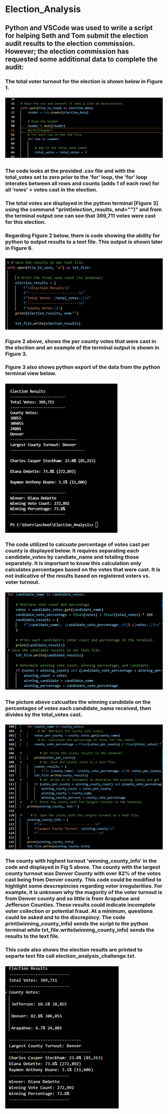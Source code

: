 # Election_Analysis

## Python and VSCode was used to write a script for helping Seth and Tom submit the election audit results to the election commission. However; the election commission has requested some additional data to complete the audit:

### The total voter turnout for the election is shown below in Figure 1. 
### ![Fig 1 - VS code of total_votes](https://github.com/ASCHEET/Election_Analysis/blob/main/Resources/total_votes.png?raw=true)
### The code looks at the provided .csv file and with the total_votes set to zero prior to the 'for' loop, the 'for' loop interates between all rows and counts (adds 1 of each row) for all 'rows' = votes cast in the election.
### The total votes are displayed in the python terminal [Figure 3] using the command "print(election_results, end="")" and from the terminal output one can see that 369,711 votes were cast for this election.
### Regarding Figure 2 below, there is code showing the ability for python to output results to a text file.  This output is shown later in Figure 6.
### ![Fig 2 - VS Code of Python Terminal](https://github.com/ASCHEET/Election_Analysis/blob/main/Resources/VS_to_terminal_total_votes.png?raw=true) 
### Figure 2 above, shows the per county votes that were cast in the election and an example of the terminal output is shown in Figure 3.
 
### Figure 3 also shows python export of the data from the python terminal view below. 
### ![Fig 3 - txt_file_output](https://github.com/ASCHEET/Election_Analysis/blob/main/Resources/terminal_total_votes1.png?raw=true)

### The code utilized to calcuate percentage of votes cast per county is displayed below.  It requires separating each candidate_votes by candiate_name and totaling those separately.  It is important to know this calculation only calculates percentages based on the votes that were cast.  It is not indicative of the results based on registered voters vs. voter turnout.  
### ![Fig 4 - candidate percentages ](https://github.com/ASCHEET/Election_Analysis/blob/main/Resources/candidate_percentages.png?raw=true) 
### The picture above calcualtes the winning candidate on the percentages of votes each candidate_name received, then divides by the total_votes cast.

### ![Fig 5 - VS Code of county results](https://github.com/ASCHEET/Election_Analysis/blob/main/Resources/winning_candidate.png?raw=true) 
### The county with highest turnout 'winning_county_info' in the code and displayed in Fig 5 above.  The county with the largest county turnout was Denver County with over 82% of the votes cast being from Denver county.  This code could be modified to highlight some descrepincies regarding voter irregularities.  For example, it is unknown why the magority of the voter turnout is from Denver county and so little is from Arapahoe and Jefferson Counties.  These results could indicate incomplete voter collection or potential fraud.  At a minimum, questions could be asked and to the discrepincy.  The code print(winning_county_info) sends the script to the python terminal while txt_file.write(winning_county_info) sends the results to the text file.
### This code also shows the election results are printed to separte text file call election_analysis_challenge.txt.  
### ![Fig 6 - Text File Output](https://github.com/ASCHEET/Election_Analysis/blob/main/Resources/txt_results.png?raw=true)

